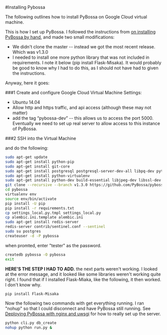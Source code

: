 #Installing Pybossa

The following outlines how to install PyBossa on Google Cloud virtual machine.

This is how I set up PyBossa. I followed the instructions from [on installing PyBossa by hand](http://docs.pybossa.com/en/latest/install.html), and made two small modifications:
* We didn't clone the master -- instead we got the most recent release. Which was v1.3.0
* I needed to install one more python library that was not included in requirements. I note it below (pip install Flask-Misaka). It would probably be good to know why I had to do this, as I should not have had to given the instructions.

Anyway, here it goes:

###1 Create and configure Google Cloud Virtual Machine
Settings:
* Ubuntu 14.04
* Allow http and https traffic, and api access (although these may not matter)
* add the tag “pybossa-dev” -- this allows us to access the port 5000. Eventually we need to set up real server to allow access to this instance of PyBossa.

###2 SSH into the Virtual Machine

and do the following:
```bash
sudo apt-get update
sudo apt-get install python-pip
sudo apt-get install git-core
sudo apt-get install postgresql postgresql-server-dev-all libpq-dev python-psycopg2
sudo apt-get install python-virtualenv
sudo apt-get install python-dev build-essential libjpeg-dev libssl-dev swig libffi-dev
git clone --recursive --branch v1.3.0 https://github.com/PyBossa/pybossa
cd pybossa
virtualenv env
source env/bin/activate
pip install -U pip
pip install -r requirements.txt
cp settings_local.py.tmpl settings_local.py
cp alembic.ini.template alembic.ini
sudo apt-get install redis-server
redis-server contrib/sentinel.conf --sentinel
sudo su postgres
createuser -d -P pybossa
```
when promted, enter "tester" as the password.
```bash
createdb pybossa -O pybossa
exit
```
**HERE'S THE STEP I HAD TO ADD.** the next parts weren't working. I looked at the error message, and it looked like some libraries weren't working quite right. I found that if I installed Flask-Miaka, like the following, it then worked. I don't know why. 
```bash
pip install Flask-Misaka 
```
Now the following two commands with get everything running. I ran "nohup" so that I could disconnect and have PyBossa still running. See [Deploying PyBossa with nginx and uwsgi](http://docs.pybossa.com/en/latest/nginx.html#deploying-pybossa-with-nginx-and-uwsgi) for how to really set up the server.
```bash
python cli.py db_create
nohup python run.py &
```
